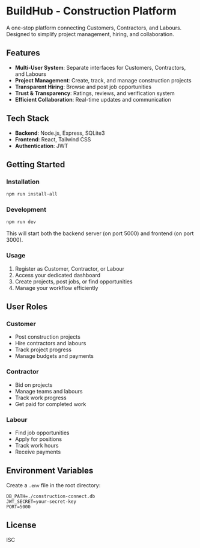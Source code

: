 # BuildHub - Construction Platform

A one-stop platform connecting Customers, Contractors, and Labours. Designed to simplify project management, hiring, and collaboration.

## Features

- **Multi-User System**: Separate interfaces for Customers, Contractors, and Labours
- **Project Management**: Create, track, and manage construction projects
- **Transparent Hiring**: Browse and post job opportunities
- **Trust & Transparency**: Ratings, reviews, and verification system
- **Efficient Collaboration**: Real-time updates and communication

## Tech Stack

- **Backend**: Node.js, Express, SQLite3
- **Frontend**: React, Tailwind CSS
- **Authentication**: JWT

## Getting Started

### Installation

```bash
npm run install-all
```

### Development

```bash
npm run dev
```

This will start both the backend server (on port 5000) and frontend (on port 3000).

### Usage

1. Register as Customer, Contractor, or Labour
2. Access your dedicated dashboard
3. Create projects, post jobs, or find opportunities
4. Manage your workflow efficiently

## User Roles

### Customer
- Post construction projects
- Hire contractors and labours
- Track project progress
- Manage budgets and payments

### Contractor
- Bid on projects
- Manage teams and labours
- Track work progress
- Get paid for completed work

### Labour
- Find job opportunities
- Apply for positions
- Track work hours
- Receive payments

## Environment Variables

Create a `.env` file in the root directory:

```
DB_PATH=./construction-connect.db
JWT_SECRET=your-secret-key
PORT=5000
```

## License

ISC


